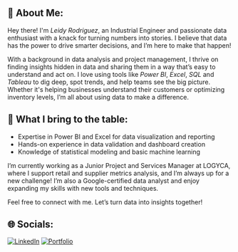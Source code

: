 ## 💫 About Me:

Hey there! I'm *Leidy Rodriguez*, an Industrial Engineer and passionate data enthusiast with a knack for turning numbers into stories. I believe that data has the power to drive smarter decisions, and I’m here to make that happen!

With a background in data analysis and project management, I thrive on finding insights hidden in data and sharing them in a way that’s easy to understand and act on. I love using tools like *Power BI*, *Excel*, *SQL* and *Tableau* to dig deep, spot trends, and help teams see the big picture. Whether it's helping businesses understand their customers or optimizing inventory levels, I’m all about using data to make a difference.

## 🌟 What I bring to the table:

- Expertise in Power BI and Excel for data visualization and reporting
- Hands-on experience in data validation and dashboard creation
- Knowledge of statistical modeling and basic machine learning

I’m currently working as a Junior Project and Services Manager at LOGYCA, where I support retail and supplier metrics analysis, and I’m always up for a new challenge! I’m also a Google-certified data analyst and enjoy expanding my skills with new tools and techniques.

Feel free to connect with me. Let’s turn data into insights together!

## 🌐 Socials:

[![LinkedIn](https://img.shields.io/badge/LinkedIn-0A66C2?style=for-the-badge&logo=linkedin&logoColor=white)](https://www.linkedin.com/in/leidyra/)
[![Portfolio](https://img.shields.io/badge/Portfolio-000000?style=for-the-badge&logo=github&logoColor=white)](https://ladybrxs.github.io/PortfolioProjects/)
